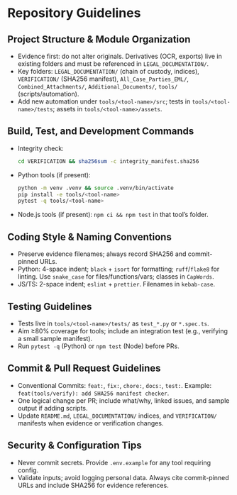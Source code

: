 # Repository Guidelines

## Project Structure & Module Organization
- Evidence first: do not alter originals. Derivatives (OCR, exports) live in existing folders and must be referenced in `LEGAL_DOCUMENTATION/`.
- Key folders: `LEGAL_DOCUMENTATION/` (chain of custody, indices), `VERIFICATION/` (SHA256 manifest), `All_Case_Parties_EML/`, `Combined_Attachments/`, `Additional_Documents/`, `tools/` (scripts/automation).
- Add new automation under `tools/<tool-name>/src`; tests in `tools/<tool-name>/tests`; assets in `tools/<tool-name>/assets`.

## Build, Test, and Development Commands
- Integrity check:
  ```bash
  cd VERIFICATION && sha256sum -c integrity_manifest.sha256
  ```
- Python tools (if present):
  ```bash
  python -m venv .venv && source .venv/bin/activate
  pip install -e tools/<tool-name>
  pytest -q tools/<tool-name>
  ```
- Node.js tools (if present): `npm ci && npm test` in that tool’s folder.

## Coding Style & Naming Conventions
- Preserve evidence filenames; always record SHA256 and commit-pinned URLs.
- Python: 4-space indent; `black` + `isort` for formatting; `ruff`/`flake8` for linting. Use `snake_case` for files/functions/vars; classes in `CapWords`.
- JS/TS: 2-space indent; `eslint` + `prettier`. Filenames in `kebab-case`.

## Testing Guidelines
- Tests live in `tools/<tool-name>/tests/` as `test_*.py` or `*.spec.ts`.
- Aim ≥80% coverage for tools; include an integration test (e.g., verifying a small sample manifest).
- Run `pytest -q` (Python) or `npm test` (Node) before PRs.

## Commit & Pull Request Guidelines
- Conventional Commits: `feat:`, `fix:`, `chore:`, `docs:`, `test:`. Example: `feat(tools/verify): add SHA256 manifest checker`.
- One logical change per PR; include what/why, linked issues, and sample output if adding scripts.
- Update `README.md`, `LEGAL_DOCUMENTATION/` indices, and `VERIFICATION/` manifests when evidence or verification changes.

## Security & Configuration Tips
- Never commit secrets. Provide `.env.example` for any tool requiring config.
- Validate inputs; avoid logging personal data. Always cite commit-pinned URLs and include SHA256 for evidence references.

